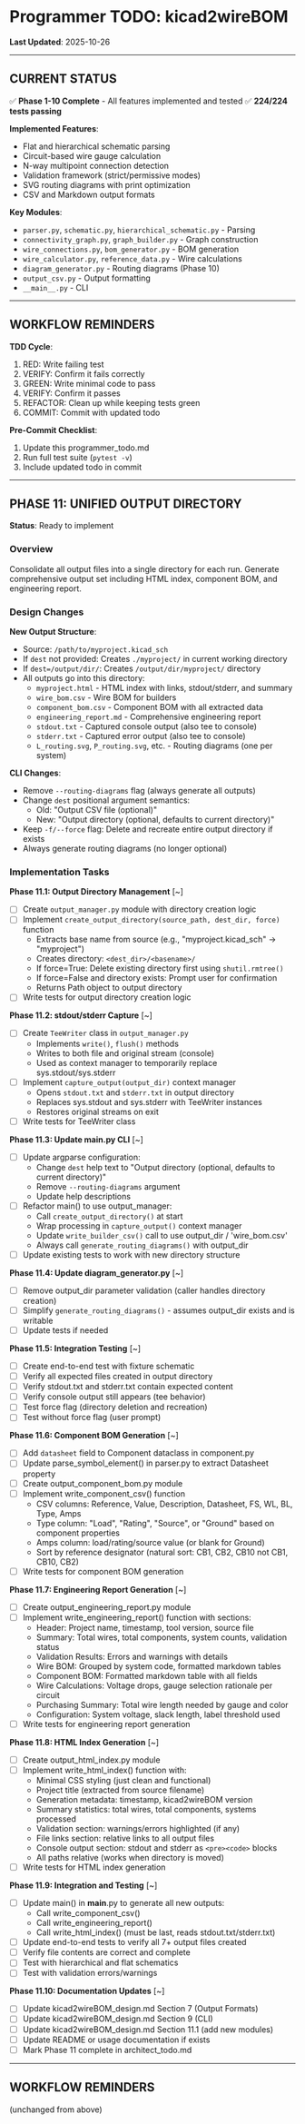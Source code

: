 # Programmer TODO: kicad2wireBOM

**Last Updated**: 2025-10-26

---

## CURRENT STATUS

✅ **Phase 1-10 Complete** - All features implemented and tested
✅ **224/224 tests passing**

**Implemented Features**:
- Flat and hierarchical schematic parsing
- Circuit-based wire gauge calculation
- N-way multipoint connection detection
- Validation framework (strict/permissive modes)
- SVG routing diagrams with print optimization
- CSV and Markdown output formats

**Key Modules**:
- `parser.py`, `schematic.py`, `hierarchical_schematic.py` - Parsing
- `connectivity_graph.py`, `graph_builder.py` - Graph construction
- `wire_connections.py`, `bom_generator.py` - BOM generation
- `wire_calculator.py`, `reference_data.py` - Wire calculations
- `diagram_generator.py` - Routing diagrams (Phase 10)
- `output_csv.py` - Output formatting
- `__main__.py` - CLI

---

## WORKFLOW REMINDERS

**TDD Cycle**:
1. RED: Write failing test
2. VERIFY: Confirm it fails correctly
3. GREEN: Write minimal code to pass
4. VERIFY: Confirm it passes
5. REFACTOR: Clean up while keeping tests green
6. COMMIT: Commit with updated todo

**Pre-Commit Checklist**:
1. Update this programmer_todo.md
2. Run full test suite (`pytest -v`)
3. Include updated todo in commit

---

## PHASE 11: UNIFIED OUTPUT DIRECTORY

**Status**: Ready to implement

### Overview
Consolidate all output files into a single directory for each run. Generate comprehensive output set including HTML index, component BOM, and engineering report.

### Design Changes

**New Output Structure**:
- Source: `/path/to/myproject.kicad_sch`
- If `dest` not provided: Creates `./myproject/` in current working directory
- If `dest=/output/dir/`: Creates `/output/dir/myproject/` directory
- All outputs go into this directory:
  - `myproject.html` - HTML index with links, stdout/stderr, and summary
  - `wire_bom.csv` - Wire BOM for builders
  - `component_bom.csv` - Component BOM with all extracted data
  - `engineering_report.md` - Comprehensive engineering report
  - `stdout.txt` - Captured console output (also tee to console)
  - `stderr.txt` - Captured error output (also tee to console)
  - `L_routing.svg`, `P_routing.svg`, etc. - Routing diagrams (one per system)

**CLI Changes**:
- Remove `--routing-diagrams` flag (always generate all outputs)
- Change `dest` positional argument semantics:
  - Old: "Output CSV file (optional)"
  - New: "Output directory (optional, defaults to current directory)"
- Keep `-f/--force` flag: Delete and recreate entire output directory if exists
- Always generate routing diagrams (no longer optional)

### Implementation Tasks

**Phase 11.1: Output Directory Management** [~]
- [ ] Create `output_manager.py` module with directory creation logic
- [ ] Implement `create_output_directory(source_path, dest_dir, force)` function
  - Extracts base name from source (e.g., "myproject.kicad_sch" → "myproject")
  - Creates directory: `<dest_dir>/<basename>/`
  - If force=True: Delete existing directory first using `shutil.rmtree()`
  - If force=False and directory exists: Prompt user for confirmation
  - Returns Path object to output directory
- [ ] Write tests for output directory creation logic

**Phase 11.2: stdout/stderr Capture** [~]
- [ ] Create `TeeWriter` class in `output_manager.py`
  - Implements `write()`, `flush()` methods
  - Writes to both file and original stream (console)
  - Used as context manager to temporarily replace sys.stdout/sys.stderr
- [ ] Implement `capture_output(output_dir)` context manager
  - Opens `stdout.txt` and `stderr.txt` in output directory
  - Replaces sys.stdout and sys.stderr with TeeWriter instances
  - Restores original streams on exit
- [ ] Write tests for TeeWriter class

**Phase 11.3: Update __main__.py CLI** [~]
- [ ] Update argparse configuration:
  - Change `dest` help text to "Output directory (optional, defaults to current directory)"
  - Remove `--routing-diagrams` argument
  - Update help descriptions
- [ ] Refactor main() to use output_manager:
  - Call `create_output_directory()` at start
  - Wrap processing in `capture_output()` context manager
  - Update `write_builder_csv()` call to use output_dir / 'wire_bom.csv'
  - Always call `generate_routing_diagrams()` with output_dir
- [ ] Update existing tests to work with new directory structure

**Phase 11.4: Update diagram_generator.py** [~]
- [ ] Remove output_dir parameter validation (caller handles directory creation)
- [ ] Simplify `generate_routing_diagrams()` - assumes output_dir exists and is writable
- [ ] Update tests if needed

**Phase 11.5: Integration Testing** [~]
- [ ] Create end-to-end test with fixture schematic
- [ ] Verify all expected files created in output directory
- [ ] Verify stdout.txt and stderr.txt contain expected content
- [ ] Verify console output still appears (tee behavior)
- [ ] Test force flag (directory deletion and recreation)
- [ ] Test without force flag (user prompt)

**Phase 11.6: Component BOM Generation** [~]
- [ ] Add `datasheet` field to Component dataclass in component.py
- [ ] Update parse_symbol_element() in parser.py to extract Datasheet property
- [ ] Create output_component_bom.py module
- [ ] Implement write_component_csv() function
  - CSV columns: Reference, Value, Description, Datasheet, FS, WL, BL, Type, Amps
  - Type column: "Load", "Rating", "Source", or "Ground" based on component properties
  - Amps column: load/rating/source value (or blank for Ground)
  - Sort by reference designator (natural sort: CB1, CB2, CB10 not CB1, CB10, CB2)
- [ ] Write tests for component BOM generation

**Phase 11.7: Engineering Report Generation** [~]
- [ ] Create output_engineering_report.py module
- [ ] Implement write_engineering_report() function with sections:
  - Header: Project name, timestamp, tool version, source file
  - Summary: Total wires, total components, system counts, validation status
  - Validation Results: Errors and warnings with details
  - Wire BOM: Grouped by system code, formatted markdown tables
  - Component BOM: Formatted markdown table with all fields
  - Wire Calculations: Voltage drops, gauge selection rationale per circuit
  - Purchasing Summary: Total wire length needed by gauge and color
  - Configuration: System voltage, slack length, label threshold used
- [ ] Write tests for engineering report generation

**Phase 11.8: HTML Index Generation** [~]
- [ ] Create output_html_index.py module
- [ ] Implement write_html_index() function with:
  - Minimal CSS styling (just clean and functional)
  - Project title (extracted from source filename)
  - Generation metadata: timestamp, kicad2wireBOM version
  - Summary statistics: total wires, total components, systems processed
  - Validation section: warnings/errors highlighted (if any)
  - File links section: relative links to all output files
  - Console output section: stdout and stderr as `<pre><code>` blocks
  - All paths relative (works when directory is moved)
- [ ] Write tests for HTML index generation

**Phase 11.9: Integration and Testing** [~]
- [ ] Update main() in __main__.py to generate all new outputs:
  - Call write_component_csv()
  - Call write_engineering_report()
  - Call write_html_index() (must be last, reads stdout.txt/stderr.txt)
- [ ] Update end-to-end tests to verify all 7+ output files created
- [ ] Verify file contents are correct and complete
- [ ] Test with hierarchical and flat schematics
- [ ] Test with validation errors/warnings

**Phase 11.10: Documentation Updates** [~]
- [ ] Update kicad2wireBOM_design.md Section 7 (Output Formats)
- [ ] Update kicad2wireBOM_design.md Section 9 (CLI)
- [ ] Update kicad2wireBOM_design.md Section 11.1 (add new modules)
- [ ] Update README or usage documentation if exists
- [ ] Mark Phase 11 complete in architect_todo.md

---

## WORKFLOW REMINDERS

(unchanged from above)
